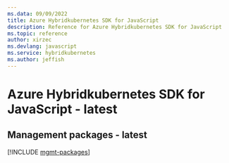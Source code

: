 ```yaml
---
ms.data: 09/09/2022
title: Azure Hybridkubernetes SDK for JavaScript
description: Reference for Azure Hybridkubernetes SDK for JavaScript
ms.topic: reference
author: xirzec
ms.devlang: javascript
ms.service: hybridkubernetes
ms.author: jeffish
---
```

# Azure Hybridkubernetes SDK for JavaScript - latest

## Management packages - latest
[!INCLUDE [mgmt-packages](hybridkubernetes-mgmt-index.md)]